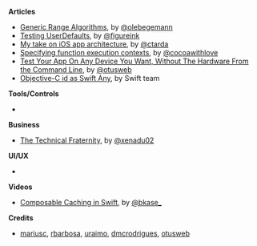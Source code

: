 
**Articles**

* [Generic Range Algorithms](https://oleb.net/blog/2016/10/generic-range-algorithms/), by [@olebegemann](https://twitter.com/olebegemann)
* [Testing UserDefaults](http://www.figure.ink/blog/2016/10/15/testing-userdefaults), by [@figureink](https://twitter.com/figureink)
* [My take on iOS app architecture](http://ctarda.com/2016/10/my-take-on-ios-app-architecture/), by [@ctarda](https://twitter.com/ctarda)
* [Specifying function execution contexts](https://www.cocoawithlove.com/blog/specifying-execution-contexts.html), by [@cocoawithlove](https://twitter.com/cocoawithlove)
* [Test Your App On Any Device You Want, Without The Hardware From the Command Line](http://www.mobdesignapps.fr/blog/2016/10/10/running-your-tests-on-aws-device-farm-from-the-command-line), by [@otusweb](https://twitter.com/otusweb)
* [Objective-C id as Swift Any](https://developer.apple.com/swift/blog/?id=39), by Swift team


**Tools/Controls**

*

**Business**

* [The Technical Fraternity](http://www.russbishop.net/the-technical-fraternity), by [@xenadu02](https://twitter.com/xenadu02)

**UI/UX**

*

**Videos**

* [Composable Caching in Swift](https://www.youtube.com/watch?v=8uqXuEZLyUU), by [@bkase_](https://twitter.com/bkase_)

**Credits**

* [mariusc](https://mariusc.github.com), [rbarbosa](https://github.com/rbarbosa), [uraimo](https://github.com/uraimo), [dmcrodrigues](https://github.com/dmcrodrigues), [otusweb](https://github.com/otusweb)

